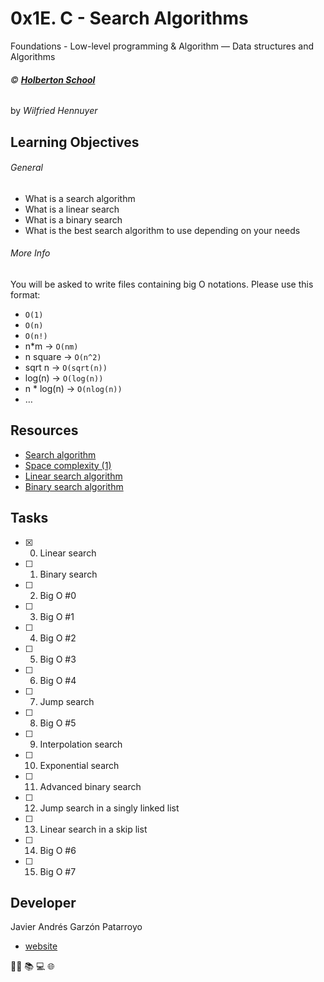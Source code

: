 # 0x1E. C - Search Algorithms
Foundations - Low-level programming & Algorithm ― Data structures and Algorithms

###### :copyright: **[Holberton School](https://www.holbertonschool.com/)**
by _Wilfried Hennuyer_

## Learning Objectives
###### General
* What is a search algorithm
* What is a linear search
* What is a binary search
* What is the best search algorithm to use depending on your needs
###### More Info
You will be asked to write files containing big O notations. Please use this format:
* ```O(1)```
* ```O(n)```
* ```O(n!)```
* n*m -> ```O(nm)```
* n square -> ```O(n^2)```
* sqrt n -> ```O(sqrt(n))```
* log(n) -> ```O(log(n))```
* n * log(n) -> ```O(nlog(n))```
* …

## Resources
* [Search algorithm](https://en.wikipedia.org/wiki/Search_algorithm)
* [Space complexity (1)](https://www.geeksforgeeks.org/g-fact-86/)
* [Linear search algorithm](https://en.wikipedia.org/wiki/Linear_search)
* [Binary search algorithm](https://en.wikipedia.org/wiki/Binary_search_algorithm)

## Tasks
* [x] 0. Linear search
* [ ] 1. Binary search
* [ ] 2. Big O #0
* [ ] 3. Big O #1
* [ ] 4. Big O #2
* [ ] 5. Big O #3
* [ ] 6. Big O #4
* [ ] 7. Jump search
* [ ] 8. Big O #5
* [ ] 9. Interpolation search
* [ ] 10. Exponential search
* [ ] 11. Advanced binary search
* [ ] 12. Jump search in a singly linked list
* [ ] 13. Linear search in a skip list
* [ ] 14. Big O #6
* [ ] 15. Big O #7

## Developer
Javier Andrés Garzón Patarroyo
- [website](https://tecnoayuda.co/)

:man_technologist: :books: :computer: :globe_with_meridians:

